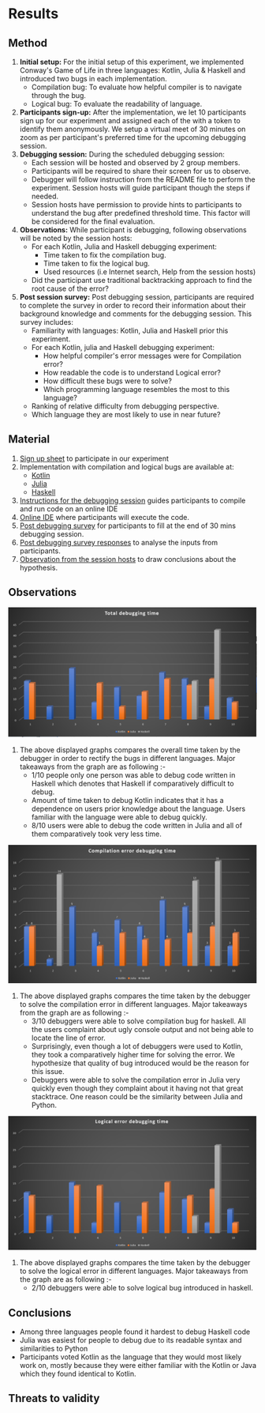 # Results

## Method

1. **Initial setup:** For the initial setup of this experiment, we implemented Conway's Game of Life in three languages: Kotlin, Julia & Haskell and introduced two bugs in each implementation.
   - Compilation bug: To evaluate how helpful compiler is to navigate through the bug.
   - Logical bug: To evaluate the readability of language.
2. **Participants sign-up:** After the implementation, we let 10 participants sign up for our experiment and assigned each of the with a token to identify them anonymously. We setup a virtual meet of 30 minutes on zoom as per participant's preferred time for the upcoming debugging session.
3. **Debugging session:** During the scheduled debugging session:
   - Each session will be hosted and observed by 2 group members.
   - Participants will be required to share their screen for us to observe.
   - Debugger will follow instruction from the README file to perform the experiment. Session hosts will guide participant though the steps if needed.
   - Session hosts have permission to provide hints to participants to understand the bug after predefined threshold time. This factor will be considered for the final evaluation.
4. **Observations:** While participant is debugging, following observations will be noted by the session hosts:
   - For each Kotlin, Julia and Haskell debugging experiment:
      - Time taken to fix the compilation bug.
      - Time taken to fix the logical bug.
      - Used resources (i.e Internet search, Help from the session hosts)
   - Did the participant use traditional backtracking approach to find the root cause of the error?
5. **Post session survey:** Post debugging session, participants are required to complete the survey in order to record their information about their background knowledge and comments for the debugging session. This survey includes:
   - Familiarity with languages: Kotlin, Julia and Haskell prior this experiment.
   - For each Kotlin, julia and Haskell debugging experiment:
      - How helpful compiler's error messages were for Compilation error?
      - How readable the code is to understand Logical error?
      - How difficult these bugs were to solve?
      - Which programming language resembles the most to this language?
   - Ranking of relative difficulty from debugging perspective.
   - Which language they are most likely to use in near future?

## Material
1. [Sign up sheet](https://docs.google.com/spreadsheets/d/1BKcw3SPB2JIysBe6Kw6mkylA_3Ja0o-eQ5TmNMgAZww/edit#gid=0) to participate in our experiment
2. Implementation with compilation and logical bugs are available at:
   - [Kotlin](code/kotlin/GOL.kt)
   - [Julia](code/julia/GOL.jl)
   - [Haskell](code/haskell/GOL.hs)
3. [Instructions for the debugging session](https://github.com/urvishvasani/HW_2_3_Game_of_Life#how-to-run) guides participants to compile and run code on an online IDE
4. [Online IDE](https://repl.it/github/urvishvasani/HW_2_3_Game_of_Life) where participants will execute the code.
5. [Post debugging survey](https://docs.google.com/forms/d/e/1FAIpQLSeqIzBdJArD6M2HLxb0OIcmEGPh17jvUO845rWSREaaegU3qQ/closedform) for participants to fill at the end of 30 mins debugging session.
6. [Post debugging survey responses](https://docs.google.com/spreadsheets/d/1hthxqCVm0Dbk5fdAo-5iRvSGBeUH_mGzRias4YtLCZo/edit?usp=sharing) to analyse the inputs from participants.
7. [Observation from the session hosts](https://docs.google.com/spreadsheets/d/1o9TrwybYMLmB7scy8Pe4eh5sLlc40FrnlNM922uLtZE/edit?usp=sharing) to draw conclusions about the hypothesis.

## Observations
<p align="center">
  <img src="https://github.com/urvishvasani/HW_2_3_Game_of_Life/blob/master/data/total.PNG">
</p>

1. The above displayed graphs compares the overall time taken by the debugger in order to rectify the bugs in different languages. 
   Major takeaways from the graph are as following :-
    - 1/10 people only one person was able to debug code written in Haskell which denotes that Haskell if comparatively difficult to debug.
    - Amount of time taken to debug Kotlin indicates that it has a dependence on users prior knowledge about the language. Users familiar with the language were able to debug quickly.
    - 8/10 users were able to debug the code written in Julia and all of them comparatively took very less time.

<p align="center">
  <img src="https://github.com/urvishvasani/HW_2_3_Game_of_Life/blob/master/data/compilation.PNG">
</p>

1. The above displayed graphs compares the time taken by the debugger to solve the compilation error in different languages. 
   Major takeaways from the graph are as following :-
    - 3/10 debuggers were able to solve compilation bug for haskell. All the users complaint about ugly console output and not being able to locate the line of error.
    - Surprisingly, even though a lot of debuggers were used to Kotlin, they took a comparatively higher time for solving the error. We hypothesize that quality of bug introduced would be the reason for this issue.
    - Debuggers were able to solve the compilation error in Julia very quickly even though they complaint about it having not that great stacktrace. One reason could be the similarity between Julia and Python.

<p align="center">
  <img src="https://github.com/urvishvasani/HW_2_3_Game_of_Life/blob/master/data/logical.PNG">
</p>

1. The above displayed graphs compares the time taken by the debugger to solve the logical error in different languages. 
   Major takeaways from the graph are as following :-
    - 2/10 debuggers were able to solve logical bug introduced in haskell.
  
## Conclusions
- Among three languages people found it hardest to debug Haskell code
- Julia was easiest for people to debug due to its readable syntax and similarities to Python
- Participants voted Kotlin as the language that they would most likely work on, mostly because they were either familiar with the Kotlin or Java which they found identical to Kotlin.

## Threats to validity

